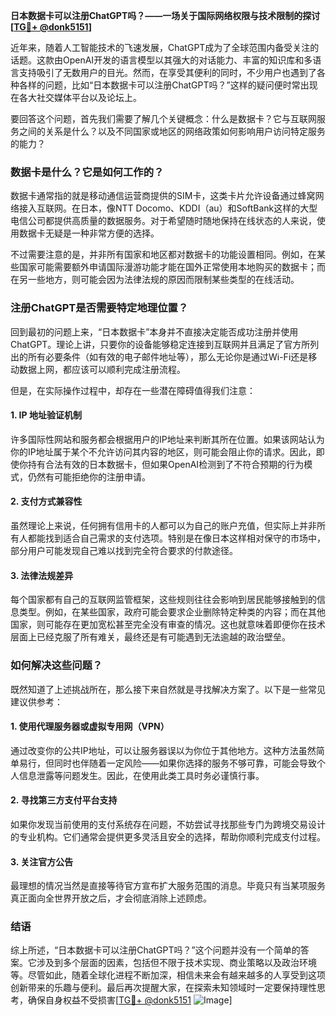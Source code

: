 **日本数据卡可以注册ChatGPT吗？——一场关于国际网络权限与技术限制的探讨[[TG💪+ @donk5151](https://t.me/s/donk5151)]**

近年来，随着人工智能技术的飞速发展，ChatGPT成为了全球范围内备受关注的话题。这款由OpenAI开发的语言模型以其强大的对话能力、丰富的知识库和多语言支持吸引了无数用户的目光。然而，在享受其便利的同时，不少用户也遇到了各种各样的问题，比如“日本数据卡可以注册ChatGPT吗？”这样的疑问便时常出现在各大社交媒体平台以及论坛上。

要回答这个问题，首先我们需要了解几个关键概念：什么是数据卡？它与互联网服务之间的关系是什么？以及不同国家或地区的网络政策如何影响用户访问特定服务的能力？

### 数据卡是什么？它是如何工作的？

数据卡通常指的就是移动通信运营商提供的SIM卡，这类卡片允许设备通过蜂窝网络接入互联网。在日本，像NTT Docomo、KDDI（au）和SoftBank这样的大型电信公司都提供高质量的数据服务。对于希望随时随地保持在线状态的人来说，使用数据卡无疑是一种非常方便的选择。

不过需要注意的是，并非所有国家和地区都对数据卡的功能设置相同。例如，在某些国家可能需要额外申请国际漫游功能才能在国外正常使用本地购买的数据卡；而在另一些地方，则可能会因为法律法规的原因而限制某些类型的在线活动。

### 注册ChatGPT是否需要特定地理位置？

回到最初的问题上来，“日本数据卡”本身并不直接决定能否成功注册并使用ChatGPT。理论上讲，只要你的设备能够稳定连接到互联网并且满足了官方所列出的所有必要条件（如有效的电子邮件地址等），那么无论你是通过Wi-Fi还是移动数据上网，都应该可以顺利完成注册流程。

但是，在实际操作过程中，却存在一些潜在障碍值得我们注意：

#### 1. IP 地址验证机制
许多国际性网站和服务都会根据用户的IP地址来判断其所在位置。如果该网站认为你的IP地址属于某个不允许访问其内容的地区，则可能会阻止你的请求。因此，即使你持有合法有效的日本数据卡，但如果OpenAI检测到了不符合预期的行为模式，仍然有可能拒绝你的注册申请。

#### 2. 支付方式兼容性
虽然理论上来说，任何拥有信用卡的人都可以为自己的账户充值，但实际上并非所有人都能找到适合自己需求的支付选项。特别是在像日本这样相对保守的市场中，部分用户可能发现自己难以找到完全符合要求的付款途径。

#### 3. 法律法规差异
每个国家都有自己的互联网监管框架，这些规则往往会影响到居民能够接触到的信息类型。例如，在某些国家，政府可能会要求企业删除特定种类的内容；而在其他国家，则可能存在更加宽松甚至完全没有审查的情况。这也就意味着即便你在技术层面上已经克服了所有难关，最终还是有可能遇到无法逾越的政治壁垒。

### 如何解决这些问题？

既然知道了上述挑战所在，那么接下来自然就是寻找解决方案了。以下是一些常见建议供参考：

#### 1. 使用代理服务器或虚拟专用网（VPN）
通过改变你的公共IP地址，可以让服务器误以为你位于其他地方。这种方法虽然简单易行，但同时也伴随着一定风险——如果你选择的服务不够可靠，可能会导致个人信息泄露等问题发生。因此，在使用此类工具时务必谨慎行事。

#### 2. 寻找第三方支付平台支持
如果你发现当前使用的支付系统存在问题，不妨尝试寻找那些专门为跨境交易设计的专业机构。它们通常会提供更多灵活且安全的选择，帮助你顺利完成支付过程。

#### 3. 关注官方公告
最理想的情况当然是直接等待官方宣布扩大服务范围的消息。毕竟只有当某项服务真正面向全世界开放之后，才会彻底消除上述顾虑。

### 结语

综上所述，“日本数据卡可以注册ChatGPT吗？”这个问题并没有一个简单的答案。它涉及到多个层面的因素，包括但不限于技术实现、商业策略以及政治环境等。尽管如此，随着全球化进程不断加深，相信未来会有越来越多的人享受到这项创新带来的乐趣与便利。最后再次提醒大家，在探索未知领域时一定要保持理性思考，确保自身权益不受损害[[TG💪+ @donk5151](https://t.me/s/donk5151) ![Image](https://i.postimg.cc/rwNCRYN7/Snipaste-2025-04-30-17-27-05.png)]